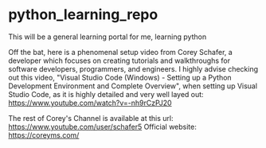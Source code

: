# python_learning_repo

This will be a general learning portal for me, learning python

Off the bat, here is a phenomenal setup video from Corey Schafer, a developer which focuses on creating tutorials and walkthroughs for software developers, programmers, and engineers. I highly advise checking out this video, "Visual Studio Code (Windows) - Setting up a Python Development Environment and Complete Overview", when setting up Visual Studio Code, as it is highly detailed and very well layed out: https://www.youtube.com/watch?v=-nh9rCzPJ20

The rest of Corey's Channel is available at this url: https://www.youtube.com/user/schafer5
Official website: https://coreyms.com/
